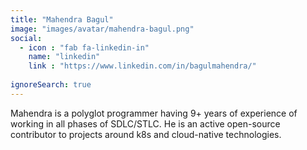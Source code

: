 ```yaml
---
title: "Mahendra Bagul"
image: "images/avatar/mahendra-bagul.png"
social:
  - icon : "fab fa-linkedin-in"
    name: "linkedin"
    link : "https://www.linkedin.com/in/bagulmahendra/"
    
ignoreSearch: true
---
```


Mahendra is a polyglot programmer having 9+ years of experience of working in all phases of SDLC/STLC. He is an active open-source contributor to projects around k8s and cloud-native technologies.
